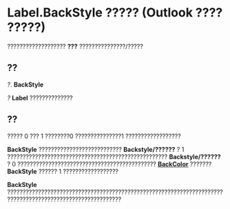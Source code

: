 
# Label.BackStyle ????? (Outlook ???? ?????)

??????????????????? **???** ???????????????/?????


## ??

 _?_. **BackStyle**

 _?_ **Label** ??????????????


## ??

????? 0 ??? 1 ????????0 ???????????????1 ??????????????????

 **BackStyle** ??????????????????????????? **Backstyle/??????** ? 1 ???????????????????????????????????????????????????? **Backstyle/??????** ? 0 ????????????????????????????????????????????? **[BackColor](2795bda5-04ab-56e8-a5ad-2e18b75b6ce5.md)** ??????? **BackStyle** ?????? 1 ??????????????????

 **BackStyle** ???????????????????????????????????????????????????????????????????????????????????????????????????????????

